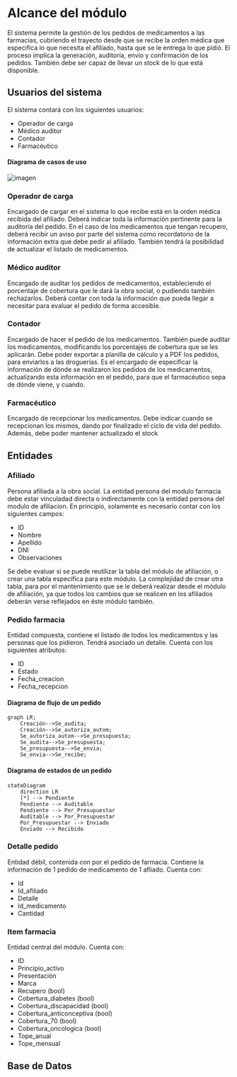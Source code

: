 # Alcance del módulo

El sistema permite la gestión de los pedidos de medicamentos a las farmacias, cubriendo el trayecto desde que se recibe la orden médica que especifíca
lo que necesita el afiliado, hasta que se le entrega lo que pidió. El proceso implica la generación, auditoría, envío y confirmación de los pedidos.
También debe ser capaz de llevar un stock de lo que está disponible.

## Usuarios del sistema

El sistema contará con los siguientes usuarios:
- Operador de carga
- Médico auditor
- Contador
- Farmacéutico

#### Diagrama de casos de uso

![imagen](https://user-images.githubusercontent.com/45775681/199838366-ebb6d98d-c6b5-4eb2-b9d9-f1e937f318ee.png)

### Operador de carga
Encargado de cargar en el sistema lo que recibe está en la orden médica recibida del afiliado. Deberá indicar toda la información pertinente para la auditoría del pedido.
En el caso de los medicamentos que tengan recupero, deberá recibir un aviso por parte del sistema como recordatorio de la información extra que debe pedir al afiliado.
También tendrá la posibilidad de actualizar el listado de medicamentos.

### Médico auditor
Encargado de auditar los pedidos de medicamentos, estableciendo el porcentaje de cobertura que le dará la obra social, o pudiendo también rechazarlos.
Deberá contar con toda la información que pueda llegar a necesitar para evaluar el pedido de forma accesible.

### Contador
Encargado de hacer el pedido de los medicamentos. También puede auditar los medicamentos, modificando los porcentajes de cobertura que se les aplicarán.
Debe poder exportar a planilla de cálculo y a PDF los pedidos, para enviarlos a las droguerías.
Es el encargado de especificar la información de dónde se realizaron los pedidos de los medicamentos, actualizando esta información en el pedido, para que el farmacéutico
sepa de dónde viene, y cuando.

### Farmacéutico
Encargado de recepcionar los medicamentos. Debe indicar cuando se recepcionan los mismos, dando por finalizado el ciclo de vida del pedido. 
Además, debe poder mantener actualizado el stock

## Entidades

### Afiliado
Persona afiliada a la obra social. La entidad persona del modulo farmacia debe estar vinculadad directa o indirectamente con la entidad persona del modulo de afiliacion. 
En principio, solamente es necesario contar con los siguientes campos:

- ID
- Nombre
- Apellido
- DNI
- Observaciones

Se debe evaluar si se puede reutilizar la tabla del módulo de afiliación, o crear una tabla específica para este módulo. La complejidad de crear otra tabla, para por el mantenimiento que se le deberá realizar desde el módulo de afiliación, ya que todos los cambios que se realicen en los afiliados deberán verse reflejados en éste módulo también.

### Pedido farmacia
Entidad compuesta, contiene el listado de todos los medicamentos y las personas que los pidieron. Tendrá asociado un detalle. Cuenta con los siguientes atributos:

- ID
- Estado
- Fecha_creacion
- Fecha_recepcion

#### Diagrama de flujo de un pedido


```mermaid
graph LR;
    Creación-->Se_audita;
    Creación-->Se_autoriza_autom;
    Se_autoriza_autom-->Se_presupuesta;
    Se_audita-->Se_presupuesta;
    Se_presupuesta-->Se_envia;
    Se_envia-->Se_recibe;
```

#### Diagrama de estados de un pedido

```mermaid
stateDiagram
    direction LR
    [*] --> Pendiente
    Pendiente --> Auditable
    Pendiente --> Por_Presupuestar
    Auditable --> Por_Presupuestar
    Por_Presupuestar --> Enviado
    Enviado --> Recibido
```

### Detalle pedido
Entidad débil, contenida con por el pedido de farmacia. Contiene la información de 1 pedido de medicamento de 1 afliado. Cuenta con:

- Id
- Id_afiliado
- Detalle
- Id_medicamento
- Cantidad

### Item farmacia
Entidad central del módulo. Cuenta con:

- ID
- Principio_activo
- Presentación
- Marca
- Recupero (bool)
- Cobertura_diabetes (bool)
- Cobertura_discapacidad (bool)
- Cobertura_anticonceptiva (bool)
- Cobertura_70 (bool)
- Cobertura_oncologica (bool)
- Tope_anual
- Tope_mensual

## Base de Datos
